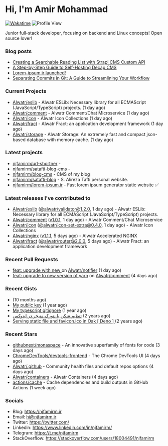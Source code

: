 # Hi, I'm Amir Mohammad
[![Wakatime](https://wakatime.com/badge/user/68776a95-d771-48a4-a960-90136239e4fd.svg)](https://wakatime.com/@68776a95-d771-48a4-a960-90136239e4fd)
![Profile View](https://komarev.com/ghpvc/?username=njfamirm)

Junior full-stack developer, focusing on backend and Linux concepts!
Open source lover!

### Blog posts

- [Creating a Searchable Reading List with Strapi CMS Custom API](https://www.njfamirm.ir/en/blog/strapi-custom-api/)
- [A Step-by-Step Guide to Self-Hosting Decap CMS](https://www.njfamirm.ir/en/blog/self-hosting-decap-cms/)
- [Lorem-ipsum.ir launched!](https://www.njfamirm.ir/en/blog/lorem-ipsum-ir-launched/)
- [Separating Commits in Git: A Guide to Streamlining Your Workflow](https://www.njfamirm.ir/en/blog/git-separate/)


### Current Projects

- [Alwatr/eslib](https://github.com/Alwatr/eslib) - Alwatr ESLib: Necessary library for all ECMAScript (JavaScript/TypeScript) projects. (1 day ago)
- [Alwatr/comment](https://github.com/Alwatr/comment) - Alwatr Comment/Chat Microservice (1 day ago)
- [Alwatr/icon](https://github.com/Alwatr/icon) - Alwatr Icon Collections (1 day ago)
- [Alwatr/fract](https://github.com/Alwatr/fract) - Alwatr Fract: an application development framework (1 day ago)
- [Alwatr/storage](https://github.com/Alwatr/storage) - Alwatr Storage: An extremely fast and compact json-based database with memory cache. (1 day ago)

### Latest projects

- [njfamirm/url-shortner](https://github.com/njfamirm/url-shortner) - 
- [njfamirm/satafti-blog-cms](https://github.com/njfamirm/satafti-blog-cms) - 
- [njfamirm/blog-cms](https://github.com/njfamirm/blog-cms) - CMS of my blog
- [njfamirm/satafti-blog](https://github.com/njfamirm/satafti-blog) - S. Alireza Tafti personal website.
- [njfamirm/lorem-ipsum.ir](https://github.com/njfamirm/lorem-ipsum.ir) - Fast lorem ipsum generator static website ✅

### Latest releases I've contributed to

- [Alwatr/eslib](https://github.com/Alwatr/eslib) ([@alwatr/validator@1.2.0](https://github.com/Alwatr/eslib/releases/tag/%40alwatr/validator%401.2.0), 1 day ago) - Alwatr ESLib: Necessary library for all ECMAScript (JavaScript/TypeScript) projects.
- [Alwatr/comment](https://github.com/Alwatr/comment) ([v1.0.1](https://github.com/Alwatr/comment/releases/tag/v1.0.1), 1 day ago) - Alwatr Comment/Chat Microservice
- [Alwatr/icon](https://github.com/Alwatr/icon) ([@alwatr/icon-set-extra@0.4.0](https://github.com/Alwatr/icon/releases/tag/%40alwatr/icon-set-extra%400.4.0), 1 day ago) - Alwatr Icon Collections
- [Alwatr/nginx](https://github.com/Alwatr/nginx) ([v1.1.1](https://github.com/Alwatr/nginx/releases/tag/v1.1.1), 5 days ago) - Alwatr Accelerated NGINX
- [Alwatr/fract](https://github.com/Alwatr/fract) ([@alwatr/router@2.0.0](https://github.com/Alwatr/fract/releases/tag/%40alwatr/router%402.0.0), 5 days ago) - Alwatr Fract: an application development framework

### Recent Pull Requests

- [feat: upgrade with new ](https://github.com/Alwatr/notifier/pull/71) on [Alwatr/notifier](https://github.com/Alwatr/notifier) (1 day ago)
- [feat: upgrade to new version of yarn](https://github.com/Alwatr/comment/pull/72) on [Alwatr/comment](https://github.com/Alwatr/comment) (4 days ago)

### Recent Gists

- [](https://gist.github.com/022d07ecd84e69ad31ef0bcd32d86b59) (10 months ago)
- [My public key](https://gist.github.com/879f720c9ca74a0934ce571b7285ed34) (1 year ago)
- [My typescript gitignore](https://gist.github.com/6a40b1912daab3f91a02a7b53f3f76c3) (1 year ago)
- [تنظیم شکن با نتورک منیجر در لینوکس](https://gist.github.com/cc40c344e89bdcdf77085cbf1fc05162) (2 years ago)
- [Serving static file and favicon.ico in Oak [ Deno ] ](https://gist.github.com/9bcaca2b6a672e729c099193b4aafe9f) (2 years ago)

### Recent Stars

- [githubnext/monaspace](https://github.com/githubnext/monaspace) - An innovative superfamily of fonts for code (3 days ago)
- [ChromeDevTools/devtools-frontend](https://github.com/ChromeDevTools/devtools-frontend) - The Chrome DevTools UI (4 days ago)
- [Alwatr/.github](https://github.com/Alwatr/.github) - Community health files and default repos options (4 days ago)
- [Alwatr/containers](https://github.com/Alwatr/containers) - Alwatr Containers (4 days ago)
- [actions/cache](https://github.com/actions/cache) - Cache dependencies and build outputs in GitHub Actions (1 week ago)

### Socials

- Blog: https://njfamirm.ir
- Email: hi@njfamirm.ir
- Twitter: https://twitter.com/
- Linkedin: https://www.linkedin.com/in/njfamirm/
- Telegram: https://t.me/njfamirm
- StackOverflow: https://stackoverflow.com/users/18004491/njfamirm
